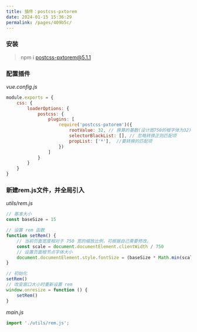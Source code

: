```yaml
---
title: 插件：postcss-pxtorem
date: 2024-01-15 15:36:29
permalink: /pages/409b5c/
---
```

### 安装

> npm i postcss-pxtorem@5.1.1

### 配置插件

*vue.config.js*

```javascript
module.exports = {
    css: {
        loaderOptions: {
            postcss: {
                plugins: [
                    require('postcss-pxtorem')({
                        rootValue: 32, // 换算的基数(设计图750的根字体为32)
                        selectorBlackList: [], // 忽略转换正则匹配项
                        propList: ['*'],  //要转换的匹配项
                    })
                ]
            }
        }
    }
}
```
### 新建rem.js文件，并全局引入

*utils/rem.js*

```javascript
// 基准大小
const baseSize = 15

// 设置 rem 函数
function setRem() {
    // 当前页面宽度相对于 750 宽的缩放比例，可根据自己需要修改。
    const scale = document.documentElement.clientWidth / 750
    // 设置页面根节点字体大小
    document.documentElement.style.fontSize = (baseSize * Math.min(scale, 2)) + 'px'
}

// 初始化
setRem()
// 改变窗口大小时重新设置 rem
window.onresize = function () {
    setRem()
}
```

*main.js*

```javascript
import './utils/rem.js';
```

